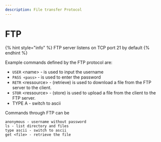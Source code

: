 ```yaml
---
description: File transfer Protocol
---
```


# FTP

{% hint style="info" %}
FTP server listens on TCP port 21 by default
{% endhint %}



Example commands defined by the FTP protocol are:

* `USER` \<name> - is used to input the username
* `PASS <pass>` - is used to enter the password
* `RETR` \<ressource> - (retrieve) is used to download a file from the FTP server to the client.
* `STOR` \<ressource> - (store) is used to upload a file from the client to the FTP server.
* TYPE A - switch to ascii



Commands through FTP can be

```
anonymous - username without password
ls - list directory and files
type ascii - switch to ascii
get <file> - retrieve the file
```

